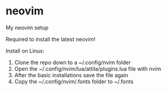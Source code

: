 # neovim
My neovim setup

Required to install the latest neovim! 

Install on Linux:
1. Clone the repo down to a ~/.config/nvim folder
2. Open the ~/.config/nvim/lua/attila/plugins.lua file with nvim
3. After the basic installations save the file again
4. Copy the ~/.config/nvim/.fonts folder to ~/.fonts
